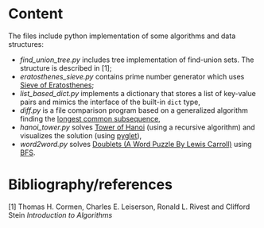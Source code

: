 # Content
The files include python implementation of some algorithms and data structures:
- *find_union_tree.py* includes tree implementation of find-union sets. The structure is described in [1];
- *eratosthenes_sieve.py* contains prime number generator which uses [Sieve of Eratosthenes](https://en.wikipedia.org/wiki/Sieve_of_Eratosthenes);
- *list_based_dict.py* implements a dictionary that stores a list of key-value pairs and mimics the interface of the built-in `dict` type,
- *diff.py* is a file comparison program based on a generalized algorithm finding the [longest common subsequence](https://en.wikipedia.org/wiki/Longest_common_subsequence),
- *hanoi_tower.py* solves [Tower of Hanoi](https://en.wikipedia.org/wiki/Tower_of_Hanoi) (using a recursive algorithm) and visualizes the solution (using [pyglet](https://pyglet.org/)),
- *word2word.py* solves [Doublets (A Word Puzzle By Lewis Carroll)](https://lewiscarrollresources.net/doublets/index.html) using [BFS](https://en.wikipedia.org/wiki/Breadth-first_search).

# Bibliography/references
[1] Thomas H. Cormen, Charles E. Leiserson, Ronald L. Rivest and Clifford Stein *Introduction to Algorithms*
